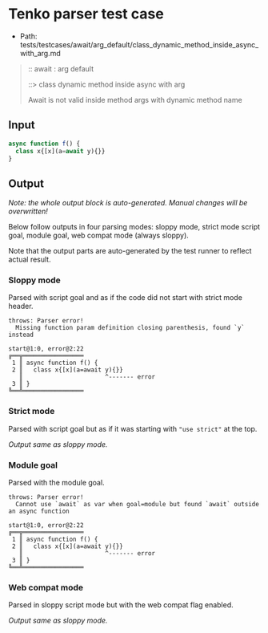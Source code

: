 # Tenko parser test case

- Path: tests/testcases/await/arg_default/class_dynamic_method_inside_async_with_arg.md

> :: await : arg default
>
> ::> class dynamic method inside async with arg
>
> Await is not valid inside method args with dynamic method name

## Input

`````js
async function f() {
  class x{[x](a=await y){}}
}
`````

## Output

_Note: the whole output block is auto-generated. Manual changes will be overwritten!_

Below follow outputs in four parsing modes: sloppy mode, strict mode script goal, module goal, web compat mode (always sloppy).

Note that the output parts are auto-generated by the test runner to reflect actual result.

### Sloppy mode

Parsed with script goal and as if the code did not start with strict mode header.

`````
throws: Parser error!
  Missing function param definition closing parenthesis, found `y` instead

start@1:0, error@2:22
╔══╦═════════════════
 1 ║ async function f() {
 2 ║   class x{[x](a=await y){}}
   ║                       ^------- error
 3 ║ }
╚══╩═════════════════

`````

### Strict mode

Parsed with script goal but as if it was starting with `"use strict"` at the top.

_Output same as sloppy mode._

### Module goal

Parsed with the module goal.

`````
throws: Parser error!
  Cannot use `await` as var when goal=module but found `await` outside an async function

start@1:0, error@2:22
╔══╦═════════════════
 1 ║ async function f() {
 2 ║   class x{[x](a=await y){}}
   ║                       ^------- error
 3 ║ }
╚══╩═════════════════

`````


### Web compat mode

Parsed in sloppy script mode but with the web compat flag enabled.

_Output same as sloppy mode._
